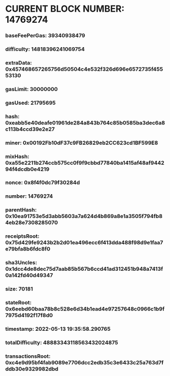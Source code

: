# CURRENT BLOCK NUMBER: 14769274

### baseFeePerGas: 39340938479
### difficulty: 14818396241069754
### extraData: 0x457468657265756d50504c4e532f326d696e6572735f45553130
### gasLimit: 30000000
### gasUsed: 21795695
### hash: 0xeabb5e40deafe01961de284a843b764c85b0585ba3dec6a8c113b4ccd39e2e27
### miner: 0x00192Fb10dF37c9FB26829eb2CC623cd1BF599E8
### mixHash: 0xa55e2211b274ccb575cc0f9f9cbbd77840ba1415af48af944294f4dcdb0e4219
### nonce: 0x8f4f0dc79f30284d
### number: 14769274
### parentHash: 0x10ea91753e5d3abb5603a7a624d4b869a8e1a3505f794fb84eb28e7308285070
### receiptsRoot: 0x75d429fe9243b2b2d01ea496ecc6f413dda488f98d9e1faa7e79bfa8b6fdc8f0
### sha3Uncles: 0x1dcc4de8dec75d7aab85b567b6ccd41ad312451b948a7413f0a142fd40d49347
### size: 70181
### stateRoot: 0x6eebd60baa78b8c528e6d34b1ead4e97257648c0966c1b9f7975d4192f17f8d0
### timestamp: 2022-05-13 19:35:58.290765
### totalDifficulty: 48883343118563432024875
### transactionsRoot: 0xc4e9d95bf4fab9089e7706dcc2edb35c3e6433c25a763d7fddb30e9329982dbd
